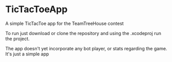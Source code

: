 TicTacToeApp
============

A simple TicTacToe app for the TeamTreeHouse contest

To run just download or clone the repository and using the .xcodeproj run the project.

The app doesn't yet incorporate any bot player, or stats regarding the game. It's just a simple app
